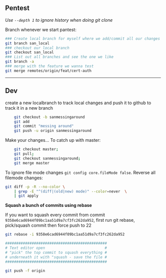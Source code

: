 ## Pentest

*Use `--depth 1` to ignore history when doing git clone*

Branch whenever we start pantest:

```bash
### Create local branch for myself where we add/commit all our changes
git branch san_local
### checkout our local branch
git checkout san_local
### List out all branches and see the one we like
git branch -a
### merge with the feature we wanna test
git merge remotes/origin/feat/cert-auth
```
----------

## Dev

create a new localbranch to track local changes and push it to github to track it in a new branch

```bash
    git checkout -b sanmessingaround
    git add 
    git commit "messing around"
    git push -u origin sanmessingaround
```
Make your changes… To catch up with master:

```bash
    git checkout master; 
    git pull; 
    git checkout sanmessingaround; 
    git merge master
```


To ignore file mode changes `git config core.fileMode false`. Reverse all filemode changes:

```bash
git diff -p -R --no-color \
    | grep -E "^(diff|(old|new) mode)" --color=never  \
    | git apply
```

**Squash a bunch of commits using rebase**

If you want to squash every commit from commit `9358e6cad6944f09bc1aa51d9a7cf3fc262da952`, first run git rebase, pick/squash commit then force push to 22

```bash
git rebase -i 9358e6cad6944f09bc1aa51d9a7cf3fc262da952

##############################################
# Text editor open                           #
# "pick" the top commit to squash everything #
# underneath it with "squash - save the file #
##############################################

git push -f origin
```